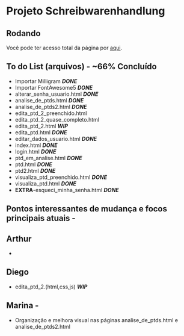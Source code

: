 # Projeto Schreibwarenhandlung

## Rodando

Você pode ter acesso total da página por [aqui](https://dbo-2021.github.io/projeto-schreibwarenhandlung/src/).

## To do List (arquivos) - ~66% Concluído

- Importar Milligram **_DONE_**
- Importar FontAwesome5 **_DONE_**
- alterar_senha_usuario.html **_DONE_**
- analise_de_ptds.html **_DONE_**
- analise_de_ptds2.html **_DONE_**
- edita_ptd_2_preenchido.html
- edita_ptd_2_quase_completo.html
- edita_ptd_2.html **_WIP_**
- edita_ptd.html **_DONE_**
- editar_dados_usuario.html **_DONE_**
- index.html **_DONE_**
- login.html **_DONE_**
- ptd_em_analise.html **_DONE_**
- ptd.html **_DONE_**
- ptd2.html **_DONE_**
- visualiza_ptd_preenchido.html **_DONE_**
- visualiza_ptd.html **_DONE_**
- **EXTRA**-esqueci_minha_senha.html **_DONE_**

## Pontos interessantes de mudança e focos principais atuais -

## Arthur

-

## Diego

- edita_ptd_2.(html,css,js) **_WIP_**

## Marina -

- Organização e melhora visual nas páginas analise_de_ptds.html e analise_de_ptds2.html
